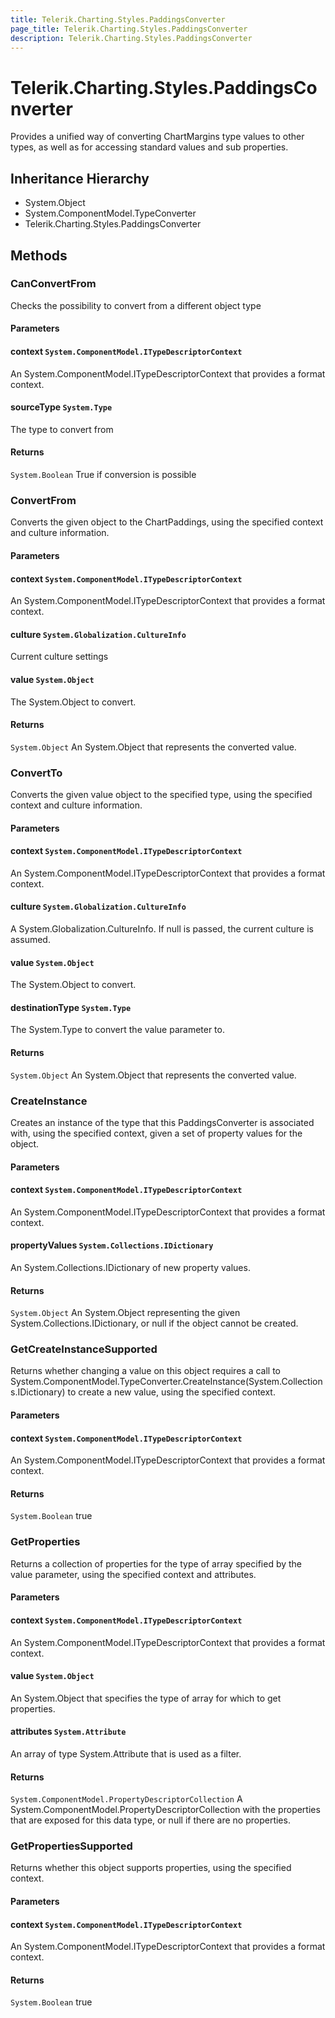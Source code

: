 ```yaml
---
title: Telerik.Charting.Styles.PaddingsConverter
page_title: Telerik.Charting.Styles.PaddingsConverter
description: Telerik.Charting.Styles.PaddingsConverter
---
```


# Telerik.Charting.Styles.PaddingsConverter

Provides a unified way of converting ChartMargins type values to other types, as well
            as for accessing standard values and sub properties.

## Inheritance Hierarchy

* System.Object
* System.ComponentModel.TypeConverter
* Telerik.Charting.Styles.PaddingsConverter

## Methods

###  CanConvertFrom

Checks the possibility to convert from a different object type

#### Parameters

#### context `System.ComponentModel.ITypeDescriptorContext`

An System.ComponentModel.ITypeDescriptorContext that provides a format context.

#### sourceType `System.Type`

The type to convert from

#### Returns

`System.Boolean` True if conversion is possible

###  ConvertFrom

Converts the given object to the ChartPaddings, using the specified
            context and culture information.

#### Parameters

#### context `System.ComponentModel.ITypeDescriptorContext`

An System.ComponentModel.ITypeDescriptorContext that provides a format context.

#### culture `System.Globalization.CultureInfo`

Current culture settings

#### value `System.Object`

The System.Object to convert.

#### Returns

`System.Object` An System.Object that represents the converted value.

###  ConvertTo

Converts the given value object to the specified type, using the specified
            context and culture information.

#### Parameters

#### context `System.ComponentModel.ITypeDescriptorContext`

An System.ComponentModel.ITypeDescriptorContext that provides a format context.

#### culture `System.Globalization.CultureInfo`

A System.Globalization.CultureInfo. If null is passed, the current culture
                is assumed.

#### value `System.Object`

The System.Object to convert.

#### destinationType `System.Type`

The System.Type to convert the value parameter to.

#### Returns

`System.Object` An System.Object that represents the converted value.

###  CreateInstance

Creates an instance of the type that this PaddingsConverter
            is associated with, using the specified context, given a set of property
            values for the object.

#### Parameters

#### context `System.ComponentModel.ITypeDescriptorContext`

An System.ComponentModel.ITypeDescriptorContext that provides a format context.

#### propertyValues `System.Collections.IDictionary`

An System.Collections.IDictionary of new property values.

#### Returns

`System.Object` An System.Object representing the given System.Collections.IDictionary, or
                null if the object cannot be created.

###  GetCreateInstanceSupported

Returns whether changing a value on this object requires a call to System.ComponentModel.TypeConverter.CreateInstance(System.Collections.IDictionary)
             to create a new value, using the specified context.

#### Parameters

#### context `System.ComponentModel.ITypeDescriptorContext`

An System.ComponentModel.ITypeDescriptorContext that provides a format context.

#### Returns

`System.Boolean` true

###  GetProperties

Returns a collection of properties for the type of array specified by the
            value parameter, using the specified context and attributes.

#### Parameters

#### context `System.ComponentModel.ITypeDescriptorContext`

An System.ComponentModel.ITypeDescriptorContext that provides a format context.

#### value `System.Object`

An System.Object that specifies the type of array for which to get properties.

#### attributes `System.Attribute`

An array of type System.Attribute that is used as a filter.

#### Returns

`System.ComponentModel.PropertyDescriptorCollection` A System.ComponentModel.PropertyDescriptorCollection with the properties
             that are exposed for this data type, or null if there are no properties.

###  GetPropertiesSupported

Returns whether this object supports properties, using the specified context.

#### Parameters

#### context `System.ComponentModel.ITypeDescriptorContext`

An System.ComponentModel.ITypeDescriptorContext that provides a format context.

#### Returns

`System.Boolean` true

